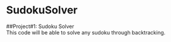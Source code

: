 # SudokuSolver
##Project#1: Sudoku Solver  
This code will be able to solve any sudoku through backtracking.  
